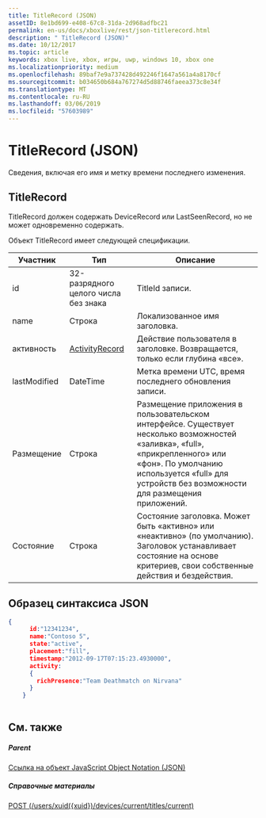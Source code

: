 ```yaml
---
title: TitleRecord (JSON)
assetID: 8e1bd699-e408-67c8-31da-2d968adfbc21
permalink: en-us/docs/xboxlive/rest/json-titlerecord.html
description: " TitleRecord (JSON)"
ms.date: 10/12/2017
ms.topic: article
keywords: xbox live, xbox, игры, uwp, windows 10, xbox one
ms.localizationpriority: medium
ms.openlocfilehash: 89baf7e9a737428d492246f1647a561a4a8170cf
ms.sourcegitcommit: b034650b684a767274d5d88746faeea373c8e34f
ms.translationtype: MT
ms.contentlocale: ru-RU
ms.lasthandoff: 03/06/2019
ms.locfileid: "57603989"
---
```

# <a name="titlerecord-json"></a>TitleRecord (JSON)
Сведения, включая его имя и метку времени последнего изменения. 
<a id="ID4EN"></a>

 
## <a name="titlerecord"></a>TitleRecord
 
TitleRecord должен содержать DeviceRecord или LastSeenRecord, но не может одновременно содержать.
 
Объект TitleRecord имеет следующей спецификации.
 
| Участник| Тип| Описание| 
| --- | --- | --- | 
| id| 32-разрядного целого числа без знака| TitleId записи.| 
| name| Строка| Локализованное имя заголовка.| 
| активность| [ActivityRecord](json-activityrecord.md)| Действие пользователя в заголовке. Возвращается, только если глубина «все».| 
| lastModified| DateTime| Метка времени UTC, время последнего обновления записи.| 
| Размещение| Строка| Размещение приложения в пользовательском интерфейсе. Существует несколько возможностей «заливка», «full», «прикрепленного» или «фон». По умолчанию используется «full» для устройств без возможности для размещения приложений.| 
| Состояние| Строка| Состояние заголовка. Может быть «активно» или «неактивно» (по умолчанию). Заголовок устанавливает состояние на основе критериев, свои собственные действия и бездействия.| 
  
<a id="ID4E6C"></a>

 
## <a name="sample-json-syntax"></a>Образец синтаксиса JSON
 

```json
{
      id:"12341234",
      name:"Contoso 5",
      state:"active",
      placement:"fill",
      timestamp:"2012-09-17T07:15:23.4930000",
      activity:
      {
        richPresence:"Team Deathmatch on Nirvana"
      }
    }
    
```

  
<a id="ID4EID"></a>

 
## <a name="see-also"></a>См. также
 
<a id="ID4EKD"></a>

 
##### <a name="parent"></a>Parent 

[Ссылка на объект JavaScript Object Notation (JSON)](atoc-xboxlivews-reference-json.md)

  
<a id="ID4EUD"></a>

 
##### <a name="reference"></a>Справочные материалы 

[POST (/users/xuid({xuid})/devices/current/titles/current)](../uri/presence/uri-usersxuiddevicescurrenttitlescurrentpost.md)

   